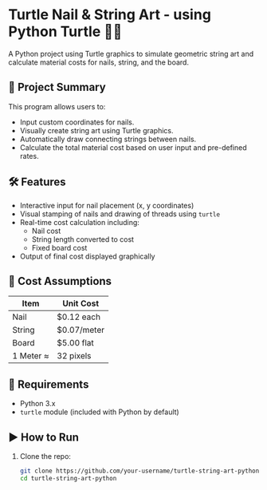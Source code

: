 # Turtle Nail & String Art - using Python Turtle 🐢🎨

A Python project using Turtle graphics to simulate geometric string art and calculate material costs for nails, string, and the board. 

## 🧠 Project Summary

This program allows users to:
- Input custom coordinates for nails.
- Visually create string art using Turtle graphics.
- Automatically draw connecting strings between nails.
- Calculate the total material cost based on user input and pre-defined rates.

## 🛠️ Features

- Interactive input for nail placement (x, y coordinates)
- Visual stamping of nails and drawing of threads using `turtle`
- Real-time cost calculation including:
  - Nail cost
  - String length converted to cost
  - Fixed board cost
- Output of final cost displayed graphically

## 💸 Cost Assumptions

| Item         | Unit Cost    |
|--------------|--------------|
| Nail         | $0.12 each   |
| String       | $0.07/meter  |
| Board        | $5.00 flat   |
| 1 Meter ≈    | 32 pixels    |


## 🐍 Requirements

- Python 3.x
- `turtle` module (included with Python by default)

## ▶️ How to Run

1. Clone the repo:
   ```bash
   git clone https://github.com/your-username/turtle-string-art-python.git
   cd turtle-string-art-python
